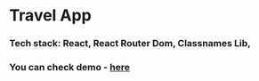 # Travel App

### Tech stack: React, React Router Dom, Classnames Lib, 

### You can check demo - [here](https://travel-app-vp.netlify.app/)

